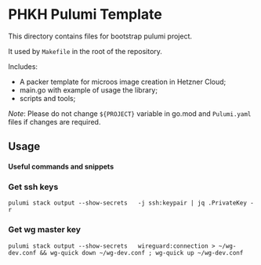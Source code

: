 # PHKH Pulumi Template
This directory contains files for bootstrap pulumi project.

It used by `Makefile` in the root of the repository.

Includes:
- A packer template for microos image creation in Hetzner Cloud;
- main.go with example of usage the library;
- scripts and tools;

*Note*: Please do not change `${PROJECT}` variable in go.mod and `Pulumi.yaml` files if changes are required.

## Usage
#### Useful commands and snippets
### Get ssh keys
```
pulumi stack output --show-secrets   -j ssh:keypair | jq .PrivateKey -r
```

### Get wg master key
```
pulumi stack output --show-secrets   wireguard:connection > ~/wg-dev.conf && wg-quick down ~/wg-dev.conf ; wg-quick up ~/wg-dev.conf
```
